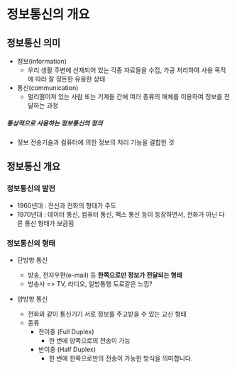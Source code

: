 # 정보통신의 개요



## 정보통신 의미

- 정보(information)
  - 우리 생활 주변에 산재되어 있는 각종 자료들을 수집, 가공 처리하여
    사용 목적에 따라 잘 정돈한 유용한 상태
- 통신(communication)
  - 멀리떨어져 있는 사람 또는 기계들 간에
    여러 종류의 매체를 이용하여 정보를 전달하는 과정



##### 통상적으로 사용하는 정보통신의 정의

- 정보 전송기술과 컴퓨터에 의한 정보의 처리 기능을 결합한 것



## 정보통신 개요

### 정보통신의 발전

- 1960년대 : 전신과 전화의 형태가 주도
- 1970년대 : 데이터 통신, 컴퓨터 통신, 팩스 통신 등이 등장하면서, 전화가 아닌 다른 통신 형태가 보급됨



### 정보통신의 형태

- 단방향 통신

  - 방송, 전자우편(e-mail) 등 **한쪽으로만 정보가 전달되는 형태**
  - 방송사 => TV, 라디오, 일방통행 도로같은 느낌?

  

- 양방향 통신

  - 전화와 같이 통신기기 서로 정보를 주고받을 수 있는 교신 형태
  - 종류
    - 전이중 (Full Duplex)
      - 한 번에 양쪽으로의 전송이 가능
    - 반이중 (Half Duplex)
      - 한 번에 한쪽으로만의 전송이 가능한 방식을 의미합니다.